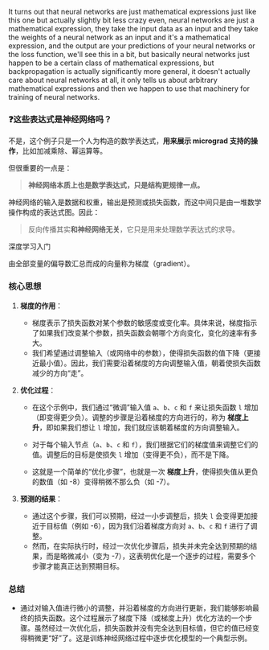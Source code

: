 It turns out that neural networks are just mathematical expressions just like this one but actually slightly bit less crazy even, neural networks are just a mathematical expression, they take the input data as an input and they take the weights of a neural network as an input and it's a mathematical expression, and the output are your predictions of your neural networks or the loss function, we'll see this in a bit, but basically neural networks just happen to be a certain class of mathematical expressions, but backpropagation is actually significantly more general, it doesn't actually care about neural networks at all, it only tells us about arbitrary mathematical expressions and then we happen to use that machinery for training of neural networks.

### ❓这些表达式是神经网络吗？

不是，这个例子只是一个人为构造的数学表达式，**用来展示 micrograd 支持的操作**，比如加减乘除、幂运算等。

但很重要的一点是：

> **神经网络本质上也是数学表达式，只是结构更规律一点。**

神经网络的输入是数据和权重，输出是预测或损失函数，而这中间只是由一堆数学操作构成的表达式图。因此：

> 反向传播其实**和神经网络无关**，它只是用来处理数学表达式的求导。


深度学习入门

由全部变量的偏导数汇总而成的向量称为梯度（gradient）。

### **核心思想**

1. **梯度的作用**：

   * 梯度表示了损失函数对某个参数的敏感度或变化率。具体来说，梯度指示了如果我们改变某个参数，损失函数会朝哪个方向变化，变化的速率有多大。
   * 我们希望通过调整输入（或网络中的参数），使得损失函数的值下降（更接近最小值）。因此，我们需要沿着梯度的方向调整输入值，朝着使损失函数减少的方向“走”。

2. **优化过程**：

   * 在这个示例中，我们通过“微调”输入值 `a`、`b`、`c` 和 `f` 来让损失函数 `l` 增加（即变得更少负）。调整的步骤是沿着梯度的方向进行的，称为 **梯度上升**，即如果我们想让 `l` 增加，我们就应该朝着梯度的方向调整输入。

   * 对于每个输入节点（`a`、`b`、`c` 和 `f`），我们根据它们的梯度值来调整它们的值。调整后的目标是使损失 `l` 增加（变得更不负），而不是下降。

   * 这就是一个简单的“优化步骤”，也就是一次 **梯度上升**，使得损失值从更负的数值（如 -8）变得稍微不那么负（如 -7）。

3. **预测的结果**：

   * 通过这个步骤，我们可以预期，经过一小步调整后，损失 `l` 会变得更加接近于目标值（例如 -6），因为我们沿着梯度方向对 `a`、`b`、`c` 和 `f` 进行了调整。
   * 然而，在实际执行时，经过一次优化步骤后，损失并未完全达到预期的结果，而是略微减小（变为 -7），这表明优化是一个逐步的过程，需要多个步骤才能真正达到预期目标。

### **总结**

* 通过对输入值进行微小的调整，并沿着梯度的方向进行更新，我们能够影响最终的损失函数。这个过程展示了梯度下降（或梯度上升）优化方法的一个步骤。虽然经过一次优化后，损失函数并没有完全达到目标值，但它的值已经变得稍微更“好”了。这是训练神经网络过程中逐步优化模型的一个典型示例。

